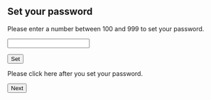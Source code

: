 <!DOCTYPE html>
<html>
<body>

<h2>Set your password</h2>

<p>Please enter a number between 100 and 999 to set your password.</p>

<input id="numb">

<button type="button" onclick="myFunction()">Set</button>

<p id="mywebsite"></p>

<p>Please click here after you set your password.</p>

<input type="button" value="Next" onclick="newDoc()">

<script>
function myFunction(){
	let x = document.getElementById("numb").value;

	let text;
	if(isNaN(x) || x < 100 || x > 999){
		text ="Password is not valid. Please enter a number between 100 and 999.";
	} else{ 
		text ="You successfully set your password in the website.";
	}
	document.getElementById("mywebsite").innerHTML = text;
}

function newDoc(){
	window.location.assign("file:///Users/nguyenhue/Desktop/My%20first%20web3.html")
	
}
</script>

</head>
</html>
